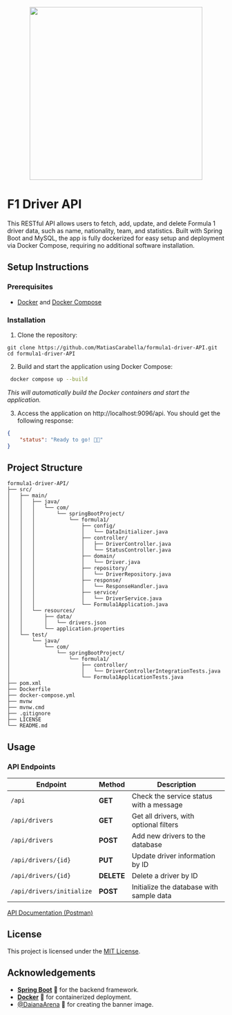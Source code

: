 <p align="center"><a href="https://spring.io/" target="_blank"><img src="https://i.imgur.com/ctXVIWc.jpg" width="400"></a></p>

# F1 Driver API
This RESTful API allows users to fetch, add, update, and delete Formula 1 driver data, such as name, nationality, team, and statistics. Built with Spring Boot and MySQL, the app is fully dockerized for easy setup and deployment via Docker Compose, requiring no additional software installation.

## Setup Instructions

### Prerequisites
- [Docker](https://docs.docker.com/get-started/get-docker/) and [Docker Compose](https://docs.docker.com/compose/)

### Installation
1. Clone the repository:
```
git clone https://github.com/MatiasCarabella/formula1-driver-API.git
cd formula1-driver-API
```

2. Build and start the application using Docker Compose:
```bash
 docker compose up --build 
 ```
_This will automatically build the Docker containers and start the application._

3. Access the application on http://localhost:9096/api. You should get the following response:
```json
{
    "status": "Ready to go! 🚦🏁"
}
 ```

## Project Structure
```
formula1-driver-API/
├── src/
│   ├── main/
│   │   ├── java/
│   │   │   └── com/
│   │   │       └── springBootProject/
│   │   │           └── formula1/
│   │   │               ├── config/
│   │   │               │   └── DataInitializer.java
│   │   │               ├── controller/
│   │   │               │   ├── DriverController.java
│   │   │               │   └── StatusController.java
│   │   │               ├── domain/
│   │   │               │   └── Driver.java
│   │   │               ├── repository/
│   │   │               │   └── DriverRepository.java
│   │   │               ├── response/
│   │   │               │   └── ResponseHandler.java
│   │   │               ├── service/
│   │   │               │   └── DriverService.java
│   │   │               └── Formula1Application.java
│   │   └── resources/
│   │       ├── data/
│   │       │   └── drivers.json
│   │       └── application.properties
│   └── test/
│       └── java/
│           └── com/
│               └── springBootProject/
│                   └── formula1/
│                       ├── controller/
│                       │   └── DriverControllerIntegrationTests.java
│                       └── Formula1ApplicationTests.java
├── pom.xml
├── Dockerfile
├── docker-compose.yml
├── mvnw
├── mvnw.cmd
├── .gitignore
├── LICENSE
└── README.md
```

## Usage
### API Endpoints

| Endpoint                     | Method | Description                              |
|------------------------------|--------|------------------------------------------|
| `/api`                        | **GET** | Check the service status with a message |
| `/api/drivers`                | **GET** | Get all drivers, with optional filters   |
| `/api/drivers`                | **POST**| Add new drivers to the database          |
| `/api/drivers/{id}`           | **PUT** | Update driver information by ID         |
| `/api/drivers/{id}`           | **DELETE**| Delete a driver by ID                   |
| `/api/drivers/initialize`     | **POST**| Initialize the database with sample data |

[API Documentation (Postman)](https://documenter.getpostman.com/view/10146128/2s93JoxRFG)

## License

This project is licensed under the [MIT License](LICENSE).

## Acknowledgements

- [**Spring Boot**](https://spring.io/projects/spring-boot) 🍃 for the backend framework.
- [**Docker**](https://www.docker.com/) 🐳 for containerized deployment.
- [@DaianaArena](https://github.com/DaianaArena) 💜 for creating the banner image.
